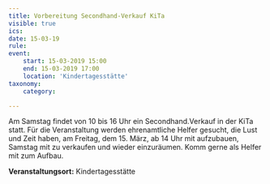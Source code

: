 ```yaml
---
title: Vorbereitung Secondhand-Verkauf KiTa
visible: true
ics: 
date: 15-03-19
rule: 
event:
	start: 15-03-2019 15:00
	end: 15-03-2019 17:00
	location: 'Kindertagesstätte'
taxonomy:
	category: 

---
```

Am Samstag findet von 10 bis 16 Uhr ein Secondhand.Verkauf in der KiTa statt. Für die Veranstaltung werden ehrenamtliche Helfer gesucht, die Lust und Zeit haben, am Freitag, dem 15. März, ab 14 Uhr mit aufzubauen, Samstag mit zu verkaufen und wieder einzuräumen. Komm gerne als Helfer mit zum Aufbau.


**Veranstaltungsort:** Kindertagesstätte

